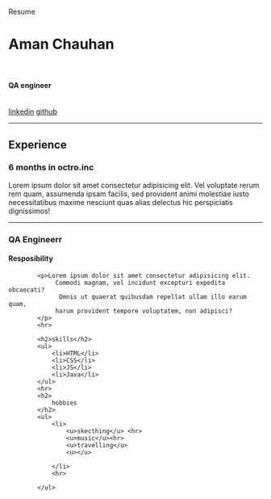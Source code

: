 Resume

<!DOCTYPE html>
<html lang="en">
<head>
    <meta charset="UTF-8">
    <meta http-equiv="X-UA-Compatible" content="IE=edge">
    <meta name="viewport" content="width=device-width, initial-scale=1.0">
    <title>Document</title>
</head>
<body>
    <h1>Aman Chauhan</h1><br>
    <h4>QA engineer</h4><br>
    <a href="https://www.linkedin.com/in/aman-chauhan-670681198/">linkedin</a>
    <a href="https://github.com/Amanchauhan99">github</a>
    <hr />
    <h2>Experience</h2>
    <h3>6 months in octro.inc</h3>
    <p>Lorem ipsum dolor sit amet consectetur adipisicing elit.
         Vel voluptate rerum rem quam,
          assumenda ipsam facilis,
           sed provident animi molestiae
            iusto necessitatibus maxime 
            nesciunt quas alias delectus 
            hic perspiciatis dignissimos!</p>
            <hr>
            <h3>QA Engineerr</h3>
            <h4>Resposibility</h4>
            
            <p>Lorem ipsum dolor sit amet consectetur adipisicing elit.
                 Commodi magnam, vel incidunt excepturi expedita obcaecati?
                  Omnis ut quaerat quibusdam repellat ullam illo earum quam,
                 harum provident tempore voluptatem, non adipisci?
            </p>
            <hr>
            
            <h2>skills</h2>
            <ul>
                <li>HTML</li>
                <li>CSS</li>
                <li>JS</li>
                <li>Java</li>
            </ul>
            <hr>
            <h2>
                hobbies
            </h2>
            <ul>
                <li>
                    <u>skecthing</u> <hr>
                    <u>music</u><hr>
                    <u>travelling</u>
                    <u></u>

                </li>
                <hr>
                
            </ul>

</body>
</html>
